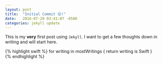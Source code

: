 ```yaml
---
layout: post
title:  "Initial Commit 😛!"
date:   2016-07-20 03:41:07 -0500
categories: jekyll update
---
```

This is my **very** first post using `Jekyll`. I want to get a few thoughts down in writing and will start here.

{% highlight swift %}
for writing in mostWritings {
    return writing is Swift
}
{% endhighlight %}


[twitter]: http://twitter.com/huntermmonk
[jekyll-gh]:   https://github.com/jekyll/jekyll
[jekyll-talk]: https://talk.jekyllrb.com/
